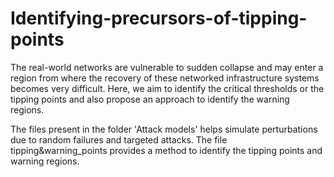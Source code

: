 # Identifying-precursors-of-tipping-points
The real-world networks are vulnerable to sudden collapse and may enter a region from where the recovery of these networked infrastructure systems becomes very difficult. Here, we aim to identify the critical thresholds or the tipping points and also propose an approach to identify the warning regions.

The files present in the folder 'Attack models' helps simulate perturbations due to random failures and targeted attacks. The file tipping&warning_points provides a method to identify the tipping points and warning regions.
